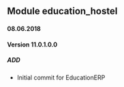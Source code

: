 ## Module education_hostel

#### 08.06.2018
#### Version 11.0.1.0.0
##### ADD
- Initial commit for EducationERP

